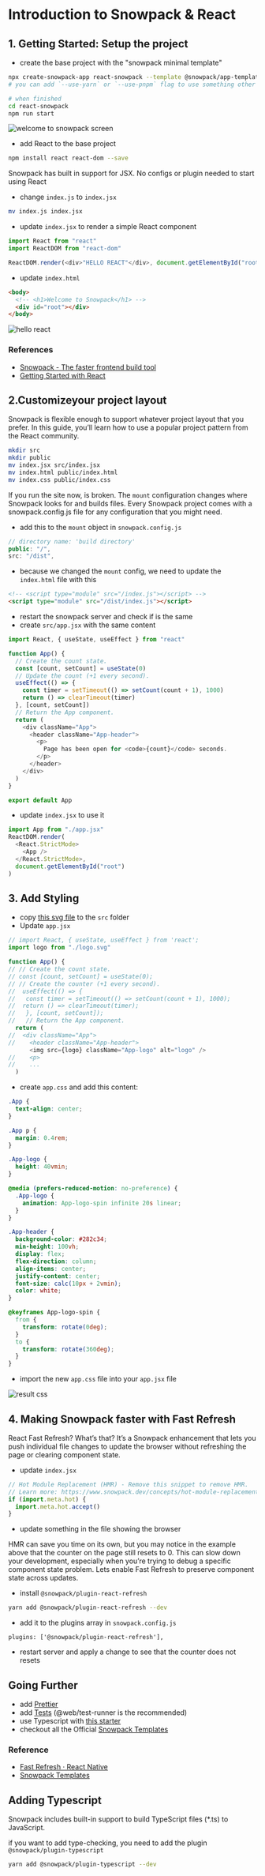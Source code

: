 # Introduction to Snowpack & React

## 1. Getting Started: Setup the project

- create the base project with the "snowpack minimal template"

```bash
npx create-snowpack-app react-snowpack --template @snowpack/app-template-minimal
# you can add `--use-yarn` or `--use-pnpm` flag to use something other than npm

# when finished
cd react-snowpack
npm run start
```

![welcome to snowpack screen](https://www.snowpack.dev/img/guides/react/minimalist-hello-world.png)

- add React to the base project

```bash
npm install react react-dom --save
```

Snowpack has built in support for JSX. No configs or plugin needed to start using React

- change `index.js` to `index.jsx`

```bash
mv index.js index.jsx
```

- update `index.jsx` to render a simple React component

```javascript
import React from "react"
import ReactDOM from "react-dom"

ReactDOM.render(<div>"HELLO REACT"</div>, document.getElementById("root"))
```

- update `index.html`

```html
<body>
  <!-- <h1>Welcome to Snowpack</h1> -->
  <div id="root"></div>
</body>
```

![hello react](https://www.snowpack.dev/img/guides/react/minimalist-hello-world-react.png)

### References

- [Snowpack \- The faster frontend build tool](https://www.snowpack.dev/)
- [Getting Started with React](https://www.snowpack.dev/tutorials/react)

## 2.Customizeyour project layout

Snowpack is flexible enough to support whatever project layout that you prefer. In this guide, you’ll learn how to use a popular project pattern from the React community.

```bash
mkdir src
mkdir public
mv index.jsx src/index.jsx
mv index.html public/index.html
mv index.css public/index.css
```

If you run the site now, is broken. The `mount` configuration changes where Snowpack looks for and builds files. Every Snowpack project comes with a snowpack.config.js file for any configuration that you might need.

- add this to the `mount` object in `snowpack.config.js`

```javascript
// directory name: 'build directory'
public: "/",
src: "/dist",

```

- because we changed the `mount` config, we need to update the `index.html` file with this

```html
<!-- <script type="module" src="/index.js"></script> -->
<script type="module" src="/dist/index.js"></script>
```

- restart the snowpack server and check if is the same
- create `src/app.jsx` with the same content

```javascript
import React, { useState, useEffect } from "react"

function App() {
  // Create the count state.
  const [count, setCount] = useState(0)
  // Update the count (+1 every second).
  useEffect(() => {
    const timer = setTimeout(() => setCount(count + 1), 1000)
    return () => clearTimeout(timer)
  }, [count, setCount])
  // Return the App component.
  return (
    <div className="App">
      <header className="App-header">
        <p>
          Page has been open for <code>{count}</code> seconds.
        </p>
      </header>
    </div>
  )
}

export default App
```

- update `index.jsx` to use it

```javascript
import App from "./app.jsx"
ReactDOM.render(
  <React.StrictMode>
    <App />
  </React.StrictMode>,
  document.getElementById("root")
)
```

## 3. Add Styling

- copy [this svg file](https://github.com/snowpackjs/snowpack/blob/main/create-snowpack-app/app-template-react/src/logo.svg) to the `src` folder
- Update `app.jsx`

```javascript
// import React, { useState, useEffect } from 'react';
import logo from "./logo.svg"

function App() {
// // Create the count state.
// const [count, setCount] = useState(0);
// // Create the counter (+1 every second).
//  useEffect(() => {
//   const timer = setTimeout(() => setCount(count + 1), 1000);
//  return () => clearTimeout(timer);
//   }, [count, setCount]);
//   // Return the App component.
  return (
//  <div className="App">
//    <header className="App-header">
      <img src={logo} className="App-logo" alt="logo" />
//    <p>
//    ...
  )

```

- create `app.css` and add this content:

```css
.App {
  text-align: center;
}

.App p {
  margin: 0.4rem;
}

.App-logo {
  height: 40vmin;
}

@media (prefers-reduced-motion: no-preference) {
  .App-logo {
    animation: App-logo-spin infinite 20s linear;
  }
}

.App-header {
  background-color: #282c34;
  min-height: 100vh;
  display: flex;
  flex-direction: column;
  align-items: center;
  justify-content: center;
  font-size: calc(10px + 2vmin);
  color: white;
}

@keyframes App-logo-spin {
  from {
    transform: rotate(0deg);
  }
  to {
    transform: rotate(360deg);
  }
}
```

- import the new `app.css` file into your `app.jsx` file

![result css](https://www.snowpack.dev/img/guides/react/react.gif)

## 4. Making Snowpack faster with Fast Refresh

React Fast Refresh? What’s that? It’s a Snowpack enhancement that lets you push individual file changes to update the browser without refreshing the page or clearing component state.

- update `index.jsx`

```javascript
// Hot Module Replacement (HMR) - Remove this snippet to remove HMR.
// Learn more: https://www.snowpack.dev/concepts/hot-module-replacement
if (import.meta.hot) {
  import.meta.hot.accept()
}
```

- update something in the file showing the browser

HMR can save you time on its own, but you may notice in the example above that the counter on the page still resets to 0. This can slow down your development, especially when you’re trying to debug a specific component state problem. Lets enable Fast Refresh to preserve component state across updates.

- install `@snowpack/plugin-react-refresh`

```bash
yarn add @snowpack/plugin-react-refresh --dev
```

- add it to the plugins array in `snowpack.config.js`

```
plugins: ['@snowpack/plugin-react-refresh'],
```

- restart server and apply a change to see that the counter does not resets

## Going Further

- add [Prettier](https://prettier.io/)
- add [Tests](https://www.snowpack.dev/guides/testing) (@web/test-runner is the recommended)
- use Typescript with [this starter](https://github.com/snowpackjs/snowpack/tree/main/create-snowpack-app/app-template-react-typescript)
- checkout all the Official [Snowpack Templates](https://github.com/snowpackjs/snowpack/tree/main/create-snowpack-app)

### Reference

- [Fast Refresh · React Native](https://reactnative.dev/docs/fast-refresh)
- [Snowpack Templates](https://github.com/snowpackjs/snowpack/tree/main/create-snowpack-app)

## Adding Typescript

Snowpack includes built-in support to build TypeScript files (\*.ts) to JavaScript.

if you want to add type-checking, you need to add the plugin `@snowpack/plugin-typescript`

```bash
yarn add @snowpack/plugin-typescript --dev
```
